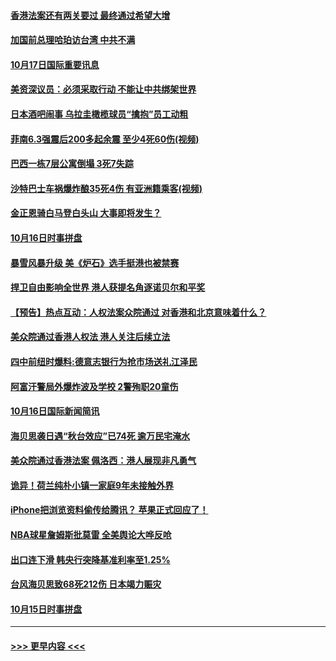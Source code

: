 #### [香港法案还有两关要过 最终通过希望大增](../pages/prog202/a102687961.md?t=10171133) 
#### [加国前总理哈珀访台湾 中共不满](../pages/prog202/a102687918.md?t=10171133) 
#### [10月17日国际重要讯息](../pages/prog202/a102687907.md?t=10171133) 
#### [美资深议员：必须采取行动 不能让中共绑架世界](../pages/prog202/a102687893.md?t=10171133) 
#### [日本酒吧闹事 乌拉圭橄榄球员“擒抱”员工动粗](../pages/prog202/a102687860.md?t=10171133) 
#### [菲南6.3强震后200多起余震 至少4死60伤(视频)](../pages/prog202/a102687042.md?t=10171133) 
#### [巴西一栋7层公寓倒塌 3死7失踪](../pages/prog202/a102687773.md?t=10171133) 
#### [沙特巴士车祸爆炸酿35死4伤 有亚洲籍乘客(视频)](../pages/prog202/a102687732.md?t=10171133) 
#### [金正恩骑白马登白头山 大事即将发生？](../pages/prog202/a102687694.md?t=10171133) 
#### [10月16日时事拼盘](../pages/prog202/a102687536.md?t=10171133) 
#### [暴雪风暴升级 美《炉石》选手挺港也被禁赛](../pages/prog202/a102687361.md?t=10171133) 
#### [捍卫自由影响全世界 港人获提名角逐诺贝尔和平奖](../pages/prog202/a102687274.md?t=10171133) 
#### [【预告】热点互动：人权法案众院通过 对香港和北京意味着什么？](../pages/prog202/a102687277.md?t=10171133) 
#### [美众院通过香港人权法 港人关注后续立法](../pages/prog202/a102687235.md?t=10171133) 
#### [四中前纽时爆料:德意志银行为抢市场送礼江泽民](../pages/prog202/a102686665.md?t=10171133) 
#### [阿富汗警局外爆炸波及学校 2警殉职20童伤](../pages/prog202/a102687133.md?t=10171133) 
#### [10月16日国际新闻简讯](../pages/prog202/a102687101.md?t=10171133) 
#### [海贝思袭日遇“秋台效应”已74死 逾万民宅淹水](../pages/prog202/a102687053.md?t=10171133) 
#### [美众院通过香港法案 佩洛西：港人展现非凡勇气](../pages/prog202/a102686979.md?t=10171133) 
#### [诡异！荷兰纯朴小镇一家庭9年未接触外界](../pages/prog202/a102686915.md?t=10171133) 
#### [iPhone把浏览资料偷传给腾讯？ 苹果正式回应了！](../pages/prog202/a102686943.md?t=10171133) 
#### [NBA球星詹姆斯批莫雷 全美舆论大哗反呛](../pages/prog202/a102686557.md?t=10171133) 
#### [出口连下滑 韩央行突降基准利率至1.25%](../pages/prog202/a102686898.md?t=10171133) 
#### [台风海贝思致68死212伤 日本竭力赈灾](../pages/prog202/a102686573.md?t=10171133) 
#### [10月15日时事拼盘](../pages/prog202/a102686717.md?t=10171133) 

----
#### [ >>> 更早内容 <<< ](../indexes/prog202-earlier.md)
